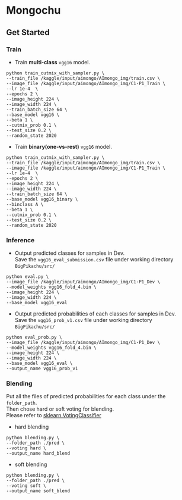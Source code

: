 # Mongochu

## Get Started
### Train

- Train **multi-class** ```vgg16``` model.
```
python train_cutmix_with_sampler.py \
--train_file /kaggle/input/aimongo/AImongo_img/train.csv \ 
--image_file /kaggle/input/aimongo/AImongo_img/C1-P1_Train \
--lr 1e-4  \
--epochs 2 \
--image_height 224 \
--image_width 224 \
--train_batch_size 64 \
--base_model vgg16 \
--beta 1 \
--cutmix_prob 0.1 \
--test_size 0.2 \
--random_state 2020
```

- Train **binary(one-vs-rest)** ```vgg16``` model.
```
python train_cutmix_with_sampler.py \
--train_file /kaggle/input/aimongo/AImongo_img/train.csv \ 
--image_file /kaggle/input/aimongo/AImongo_img/C1-P1_Train \
--lr 1e-4  \
--epochs 2 \
--image_height 224 \
--image_width 224 \
--train_batch_size 64 \
--base_model vgg16_binary \
--binclass A \
--beta 1 \
--cutmix_prob 0.1 \
--test_size 0.2 \
--random_state 2020
```

### Inference
- Output predicted classes for samples in Dev.  
Save the ```vgg16_eval_submission.csv``` file under working directory ```BigPikachu/src/```
```
python eval.py \
--image_file /kaggle/input/aimongo/AImongo_img/C1-P1_Dev \  
--model_weights vgg16_fold_4.bin \
--image_height 224 \
--image_width 224 \
--base_model vgg16_eval
```
- Output predicted probabilities of each classes for samples in Dev.  
Save the ```vgg16_prob_v1.csv``` file under working directory ```BigPikachu/src/```
```
python eval_prob.py \
--image_file /kaggle/input/aimongo/AImongo_img/C1-P1_Dev \
--model_weights vgg16_fold_4.bin \
--image_height 224 \
--image_width 224 \
--base_model vgg16_eval \
--output_name vgg16_prob_v1
```

### Blending
Put all the files of predicted probabilities for each class under the ```folder_path```.  
Then chose hard or soft voting for blending.  
Please refer to [sklearn.VotingClassifier](https://scikit-learn.org/stable/modules/generated/sklearn.ensemble.VotingClassifier.html)  
- hard blending
```
python blending.py \
--folder_path ./pred \
--voting hard \
--output_name hard_blend
```

- soft blending
```
python blending.py \
--folder_path ./pred \
--voting soft \
--output_name soft_blend
```
